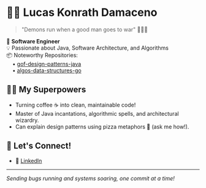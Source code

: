 # 👨‍💻 Lucas Konrath Damaceno

> "Demons run when a good man goes to war" 🦸‍♂️✨

🎯 **Software Engineer**  
💡 Passionate about Java, Software Architecture, and Algorithms  
📦 Noteworthy Repositories:  
&nbsp;&nbsp;&nbsp;&nbsp;• [gof-design-patterns-java](https://github.com/LucasKonrath/gof-design-patterns-java)  
&nbsp;&nbsp;&nbsp;&nbsp;• [algos-data-structures-go](https://github.com/LucasKonrath/algos-data-structures-go)

## 🧙‍♂️ My Superpowers

- Turning coffee ☕ into clean, maintainable code!
- Master of Java incantations, algorithmic spells, and architectural wizardry.
- Can explain design patterns using pizza metaphors 🍕 (ask me how!).

## 💼 Let's Connect!

- 🔗 [LinkedIn](http://linkedin.com/in/lucaskdamaceno)

---

_Sending bugs running and systems soaring, one commit at a time!_

